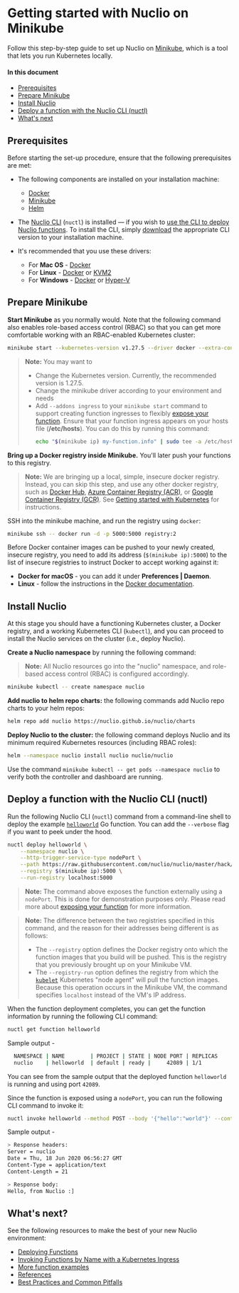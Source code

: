 # Getting started with Nuclio on Minikube

Follow this step-by-step guide to set up Nuclio on [Minikube](https://github.com/kubernetes/minikube/), which is a tool that lets you run Kubernetes locally.

#### In this document

- [Prerequisites](#prerequisites)
- [Prepare Minikube](#prepare-minikube)
- [Install Nuclio](#install-nuclio)
- [Deploy a function with the Nuclio CLI (nuctl)](#deploy-a-function-with-the-nuclio-cli-nuctl)
- [What's next](#whats-next)

## Prerequisites

Before starting the set-up procedure, ensure that the following prerequisites are met:

- The following components are installed on your installation machine:
    - [Docker](https://docs.docker.com/get-docker/)
    - [Minikube](https://kubernetes.io/docs/tasks/tools/install-minikube/)
    - [Helm](https://helm.sh/docs/intro/install/)
- The [Nuclio CLI](/docs/reference/nuctl/nuctl.md) (`nuctl`) is installed &mdash; if you wish to [use the CLI to deploy Nuclio functions](#deploy-a-function-with-the-nuclio-cli-nuctl).
    To install the CLI, simply [download](https://github.com/nuclio/nuclio/releases) the appropriate CLI version to your installation machine.
- It's recommended that you use these drivers:

    - For **Mac OS** - [Docker](https://minikube.sigs.k8s.io/docs/drivers/docker/)
    - For **Linux** - [Docker](https://minikube.sigs.k8s.io/docs/drivers/docker/) or [KVM2](https://minikube.sigs.k8s.io/docs/drivers/kvm2/)
    - For **Windows** - [Docker](https://minikube.sigs.k8s.io/docs/drivers/docker/) or [Hyper-V](https://minikube.sigs.k8s.io/docs/drivers/hyperv/)

## Prepare Minikube

**Start Minikube** as you normally would.
Note that the following command also enables role-based access control (RBAC) so that you can get more comfortable working with an RBAC-enabled Kubernetes cluster:

```sh
minikube start --kubernetes-version v1.27.5 --driver docker --extra-config=apiserver.authorization-mode=RBAC
```

> **Note:** You may want to
> - Change the Kubernetes version. Currently, the recommended version is 1.27.5.
> - Change the minikube driver according to your environment and needs
> - Add `--addons ingress` to your `minikube start` command to support creating function ingresses to flexibly
> [expose your function](/docs/tasks/deploying-functions.md#exposing-a-function).
>     Ensure that your function ingress appears on your hosts file (**/etc/hosts**).
>     You can do this by running this command:
>     ```sh
>     echo "$(minikube ip) my-function.info" | sudo tee -a /etc/hosts
>     ```

**Bring up a Docker registry inside Minikube.** You'll later push your functions to this registry.

> **Note:** We are bringing up a local, simple, insecure docker registry. Instead, you can skip this step, 
> and use any other docker registry, such as [Docker Hub](https://hub.docker.com/), [Azure Container Registry (ACR)](https://azure.microsoft.com/services/container-registry/),
> or [Google Container Registry (GCR)](https://cloud.google.com/container-registry/).
> See [Getting started with Kubernetes](/docs/setup/k8s/getting-started-k8s.md) for instructions. 

SSH into the minikube machine, and run the registry using `docker`:

```sh
minikube ssh -- docker run -d -p 5000:5000 registry:2
```

Before Docker container images can be pushed to your newly created, insecure registry, you need to add its
address (`$(minikube ip):5000`) to the list of insecure registries to instruct Docker to accept working against it:

- **Docker for macOS** -  you can add it under **Preferences | Daemon**.
- **Linux** - follow the instructions in the [Docker documentation](https://docs.docker.com/registry/insecure/#deploy-a-plain-http-registry).

## Install Nuclio

At this stage you should have a functioning Kubernetes cluster, a Docker registry, and a working Kubernetes CLI (`kubectl`), and you can proceed to install the Nuclio services on the cluster (i.e., deploy Nuclio).

**Create a Nuclio namespace** by running the following command:

> **Note:** All Nuclio resources go into the "nuclio" namespace, and role-based access control (RBAC) is configured accordingly.

```sh
minikube kubectl -- create namespace nuclio
```

**Add nuclio to helm repo charts:** the following commands add Nuclio repo charts to your helm repos:
```sh
helm repo add nuclio https://nuclio.github.io/nuclio/charts
```

**Deploy Nuclio to the cluster:** the following command deploys Nuclio and its minimum required Kubernetes resources (including RBAC roles):

```sh
helm --namespace nuclio install nuclio nuclio/nuclio
```

Use the command `minikube kubectl -- get pods --namespace nuclio` to verify both the controller and dashboard are running.


<a id="deploy-a-function-with-the-nuclio-cli-nuctl"></a>
## Deploy a function with the Nuclio CLI (nuctl)

Run the following Nuclio CLI (`nuctl`) command from a command-line shell to deploy the example [`helloworld`](/hack/examples/golang/helloworld/helloworld.go) Go function.
You can add the `--verbose` flag if you want to peek under the hood.
```sh
nuctl deploy helloworld \
    --namespace nuclio \
    --http-trigger-service-type nodePort \
    --path https://raw.githubusercontent.com/nuclio/nuclio/master/hack/examples/golang/helloworld/helloworld.go \
    --registry $(minikube ip):5000 \
    --run-registry localhost:5000
```
>**Note:** The command above exposes the function externally using a `nodePort`. This is done for demonstration
> purposes only. Please read more about [exposing your function](/docs/tasks/deploying-functions.md#exposing-a-function)
> for more information.

>**Note:** The difference between the two registries specified in this command, and the reason for their addresses being different is as follows:
>
> - The `--registry` option defines the Docker registry onto which the function images that you build will be pushed. This is the registry that you previously brought up on your Minikube VM.
> - The `--registry-run` option defines the registry from which the [`kubelet`](https://kubernetes.io/docs/reference/generated/kubelet/) Kubernetes "node agent" will pull the function images. Because this operation occurs in the Minikube VM, the command specifies `localhost` instead of the VM's IP address.

When the function deployment completes, you can get the function information by running the following CLI command:
```sh
nuctl get function helloworld
```
Sample output -
```sh
  NAMESPACE | NAME        | PROJECT | STATE | NODE PORT | REPLICAS  
  nuclio    | helloworld  | default | ready |     42089 | 1/1   
```
You can see from the sample output that the deployed function `helloworld` is running and using port `42089`.

Since the function is exposed using a `nodePort`, you can run the following CLI command to invoke it:

```sh
nuctl invoke helloworld --method POST --body '{"hello":"world"}' --content-type "application/json"
```

Sample output -

```sh
> Response headers:
Server = nuclio
Date = Thu, 18 Jun 2020 06:56:27 GMT
Content-Type = application/text
Content-Length = 21

> Response body:
Hello, from Nuclio :]
```

## What's next?

See the following resources to make the best of your new Nuclio environment:

- [Deploying Functions](/docs/tasks/deploying-functions.md)
- [Invoking Functions by Name with a Kubernetes Ingress](/docs/concepts/k8s/function-ingress.md)
- [More function examples](/hack/examples/README.md)
- [References](/docs/reference)
- [Best Practices and Common Pitfalls](/docs/concepts/best-practices-and-common-pitfalls.md)
